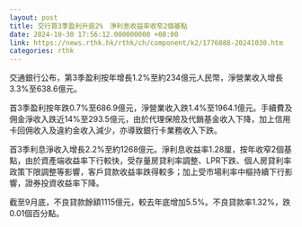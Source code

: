 ```yaml
---
layout: post
title: 交行首3季盈利升逾2%　淨利息收益率收窄2個基點
date: 2024-10-30 17:56:12.000000000 +08:00
link: https://news.rthk.hk/rthk/ch/component/k2/1776888-20241030.htm
categories: rthk
---
```


交通銀行公布，第3季盈利按年增長1.2%至約234億元人民幣，淨營業收入增長3.3%至638.6億元。

首3季盈利按年跌0.7%至686.9億元，淨營業收入跌1.4%至1964.1億元。手續費及佣金淨收入跌近14%至293.5億元，由於代理保險及代銷基金收入下降，加上信用卡回佣收入及違約金收入減少，亦導致銀行卡業務收入下跌。

首3季利息淨收入增長2.2%至約1268億元。淨利息收益率1.28厘，按年收窄2個基點，由於資產端收益率下行較快，受存量房貸利率調整、LPR下跌、個人房貸利率政策下限調整等影響，客戶貸款收益率跌得較多；加上受市場利率中樞持續下行影響，證券投資收益率下降。

截至9月底，不良貸款餘額1115億元，較去年底增加5.5%。不良貸款率1.32%，跌0.01個百分點。
